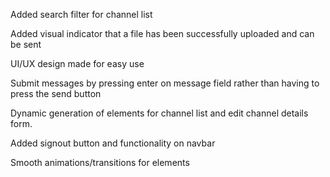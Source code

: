 Added search filter for channel list

Added visual indicator that a file has been successfully uploaded and can be sent

UI/UX design made for easy use

Submit messages by pressing enter on message field rather than having to press the send button

Dynamic generation of elements for channel list and edit channel details form.

Added signout button and functionality on navbar

Smooth animations/transitions for elements